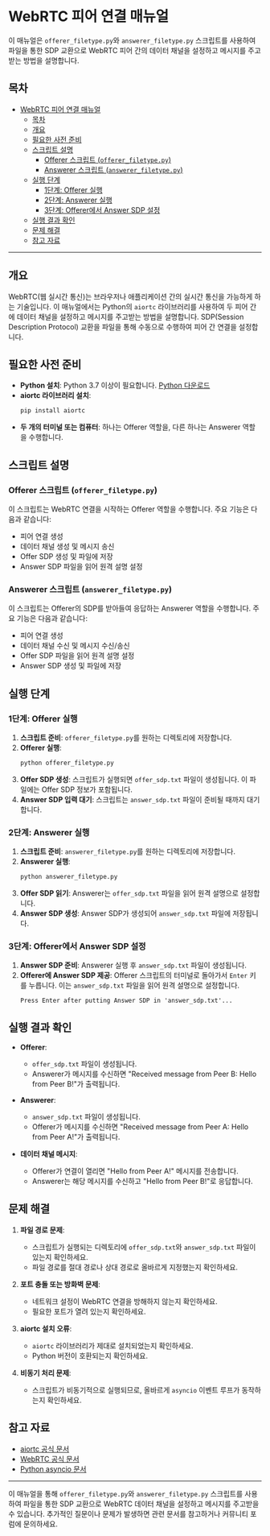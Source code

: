 # WebRTC 피어 연결 매뉴얼

이 매뉴얼은 `offerer_filetype.py`와 `answerer_filetype.py` 스크립트를 사용하여 파일을 통한 SDP 교환으로 WebRTC 피어 간의 데이터 채널을 설정하고 메시지를 주고받는 방법을 설명합니다.

## 목차

- [WebRTC 피어 연결 매뉴얼](#webrtc-피어-연결-매뉴얼)
  - [목차](#목차)
  - [개요](#개요)
  - [필요한 사전 준비](#필요한-사전-준비)
  - [스크립트 설명](#스크립트-설명)
    - [Offerer 스크립트 (`offerer_filetype.py`)](#offerer-스크립트-offerer_filetypepy)
    - [Answerer 스크립트 (`answerer_filetype.py`)](#answerer-스크립트-answerer_filetypepy)
  - [실행 단계](#실행-단계)
    - [1단계: Offerer 실행](#1단계-offerer-실행)
    - [2단계: Answerer 실행](#2단계-answerer-실행)
    - [3단계: Offerer에서 Answer SDP 설정](#3단계-offerer에서-answer-sdp-설정)
  - [실행 결과 확인](#실행-결과-확인)
  - [문제 해결](#문제-해결)
  - [참고 자료](#참고-자료)

---

## 개요

WebRTC(웹 실시간 통신)는 브라우저나 애플리케이션 간의 실시간 통신을 가능하게 하는 기술입니다. 이 매뉴얼에서는 Python의 `aiortc` 라이브러리를 사용하여 두 피어 간에 데이터 채널을 설정하고 메시지를 주고받는 방법을 설명합니다. SDP(Session Description Protocol) 교환을 파일을 통해 수동으로 수행하여 피어 간 연결을 설정합니다.

## 필요한 사전 준비

- **Python 설치**: Python 3.7 이상이 필요합니다. [Python 다운로드](https://www.python.org/downloads/)
- **aiortc 라이브러리 설치**:
    ```bash
    pip install aiortc
    ```
- **두 개의 터미널 또는 컴퓨터**: 하나는 Offerer 역할을, 다른 하나는 Answerer 역할을 수행합니다.

## 스크립트 설명

### Offerer 스크립트 (`offerer_filetype.py`)

이 스크립트는 WebRTC 연결을 시작하는 Offerer 역할을 수행합니다. 주요 기능은 다음과 같습니다:

- 피어 연결 생성
- 데이터 채널 생성 및 메시지 송신
- Offer SDP 생성 및 파일에 저장
- Answer SDP 파일을 읽어 원격 설명 설정

### Answerer 스크립트 (`answerer_filetype.py`)

이 스크립트는 Offerer의 SDP를 받아들여 응답하는 Answerer 역할을 수행합니다. 주요 기능은 다음과 같습니다:

- 피어 연결 생성
- 데이터 채널 수신 및 메시지 수신/송신
- Offer SDP 파일을 읽어 원격 설명 설정
- Answer SDP 생성 및 파일에 저장

## 실행 단계

### 1단계: Offerer 실행

1. **스크립트 준비**: `offerer_filetype.py`를 원하는 디렉토리에 저장합니다.
2. **Offerer 실행**:
    ```bash
    python offerer_filetype.py
    ```
3. **Offer SDP 생성**: 스크립트가 실행되면 `offer_sdp.txt` 파일이 생성됩니다. 이 파일에는 Offer SDP 정보가 포함됩니다.
4. **Answer SDP 입력 대기**: 스크립트는 `answer_sdp.txt` 파일이 준비될 때까지 대기합니다.

### 2단계: Answerer 실행

1. **스크립트 준비**: `answerer_filetype.py`를 원하는 디렉토리에 저장합니다.
2. **Answerer 실행**:
    ```bash
    python answerer_filetype.py
    ```
3. **Offer SDP 읽기**: Answerer는 `offer_sdp.txt` 파일을 읽어 원격 설명으로 설정합니다.
4. **Answer SDP 생성**: Answer SDP가 생성되어 `answer_sdp.txt` 파일에 저장됩니다.

### 3단계: Offerer에서 Answer SDP 설정

1. **Answer SDP 준비**: Answerer 실행 후 `answer_sdp.txt` 파일이 생성됩니다.
2. **Offerer에 Answer SDP 제공**: Offerer 스크립트의 터미널로 돌아가서 `Enter` 키를 누릅니다. 이는 `answer_sdp.txt` 파일을 읽어 원격 설명으로 설정합니다.
    ```
    Press Enter after putting Answer SDP in 'answer_sdp.txt'...
    ```

## 실행 결과 확인

- **Offerer**:
    - `offer_sdp.txt` 파일이 생성됩니다.
    - Answerer가 메시지를 수신하면 "Received message from Peer B: Hello from Peer B!"가 출력됩니다.

- **Answerer**:
    - `answer_sdp.txt` 파일이 생성됩니다.
    - Offerer가 메시지를 수신하면 "Received message from Peer A: Hello from Peer A!"가 출력됩니다.

- **데이터 채널 메시지**:
    - Offerer가 연결이 열리면 "Hello from Peer A!" 메시지를 전송합니다.
    - Answerer는 해당 메시지를 수신하고 "Hello from Peer B!"로 응답합니다.

## 문제 해결

1. **파일 경로 문제**:
    - 스크립트가 실행되는 디렉토리에 `offer_sdp.txt`와 `answer_sdp.txt` 파일이 있는지 확인하세요.
    - 파일 경로를 절대 경로나 상대 경로로 올바르게 지정했는지 확인하세요.

2. **포트 충돌 또는 방화벽 문제**:
    - 네트워크 설정이 WebRTC 연결을 방해하지 않는지 확인하세요.
    - 필요한 포트가 열려 있는지 확인하세요.

3. **aiortc 설치 오류**:
    - `aiortc` 라이브러리가 제대로 설치되었는지 확인하세요.
    - Python 버전이 호환되는지 확인하세요.

4. **비동기 처리 문제**:
    - 스크립트가 비동기적으로 실행되므로, 올바르게 `asyncio` 이벤트 루프가 동작하는지 확인하세요.

## 참고 자료

- [aiortc 공식 문서](https://aiortc.readthedocs.io/)
- [WebRTC 공식 문서](https://webrtc.org/getting-started/overview)
- [Python asyncio 문서](https://docs.python.org/3/library/asyncio.html)

---

이 매뉴얼을 통해 `offerer_filetype.py`와 `answerer_filetype.py` 스크립트를 사용하여 파일을 통한 SDP 교환으로 WebRTC 데이터 채널을 설정하고 메시지를 주고받을 수 있습니다. 추가적인 질문이나 문제가 발생하면 관련 문서를 참고하거나 커뮤니티 포럼에 문의하세요.